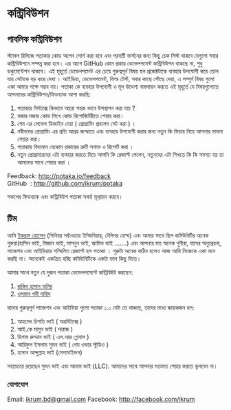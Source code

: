# কন্ট্রিবিউশন

## পাবলিক কন্ট্রিবিউশন
স্ট্যাবল রিলিজে পতাকার কোড অপেন সোর্স করা হবে এবং পরবর্তী ভার্সনের জন্য কিছু চেক লিস্ট থাকবে যেগুলো সবার কন্ট্রিবিউশনে সম্পন্ন করা হবে। এর আগে GitHub কোন প্রকার ডেভেলপমেন্ট কন্ট্রিবিউশন থাকছে না, শুধু ডকুমেন্টেশন থাকবে। এই মূহূর্তে ডেভেলপমেন্ট এর চেয়ে গুরুত্বপূর্ন বিষয় হল প্রজেক্টটাকে ব্যবহার উপযোগী করে তোল যায় সেটাকে বড় করে দেখা । আইডিয়া, ডেভেলপমেন্ট, ফিল্ড টেস্ট, সবার কাছে পৌছে দেয়া, এ সম্পূর্ন বিষয় গুলো একা আমার পক্ষে সম্ভব নয়। পতাকা কে ব্যবহার উপযোগী ও মূল উদ্দেশ্য বাস্তবায়ন করতে এই মূহূর্তে যে বিষয়গুলোতে আপনাদের কন্ট্রিবিউশন/ফিডব্যাক আশা করছি:

1. পতাকার সিন্ট্যাক্স কিভাবে আরো সহজ ভাবে উপস্থাপন করা যায় ?
2. মজার মজার কোড লিখে কোড রিপোজিটরীতে শেয়ার করা।
3. গেম এর লেভেল ডিজাইন দেয়া ( প্রোগ্রামিং প্রবলেম সেট করা ) ।
4. নবীনদের প্রোগ্রামিং এর প্রতি আগ্রহ জম্মাতে এবং ব্যবহার উপযোগী করার জন্য নতুন কি ফিচার নিয়ে আপনার ভাবনা শেয়ার করা।
5. পতাকায় বিদ্যমান যেকোন প্রকারের ত্রুটি সনাক্ত ও রিপোর্ট করা ।
5. নতুন প্রোগ্রামারদের এটা ব্যবহার করতে দিয়ে আপনি কি রেজাল্ট পেলেন, নতুনদের এটা শিখতে কি কি সমস্যা হয় তা আমাদের সাথে শেয়ার করা ।

Feedback: http://potaka.io/feedback
<br/>
GitHub&nbsp;&nbsp;: http://github.com/ikrum/potaka

সকলের ফিডব্যাক এবং কন্ট্রিবিউশ পতাকা সবর্দা মূল্যায়ন করবে।

## টিম
আমি [ইকরাম হোসেন](http://facebook.com/ikrum) (সিনিয়র সফ্টওয়্যার ইন্জিনিয়ার, টেলিনর হেল্থ) এবং আমার সাথে ছিল কমিউনিটির অনেক গুরুরা(হাসিন ভাই, মিজান ভাই, মাসনুন ভাই, জামিল ভাই .......) এবং আপনার মত অনেক গুনীরা, যাদের অনুপ্রেরনা, সাজেশন এবং আইডিয়ার সম্মিলিত রেজাল্ট হল পতাকা । শুরুটা অনেক কঠিন হলেও আজ আমি নিজেকে একা মনে করছি না। অনেকেই একত্রিত হচ্ছি কমিউনিটিকে একটা ভাল কিছু দিতে।

আমার সাথে নতুন যে দুজন পতাকা ডেভেলপমেন্টে কন্ট্রিবিউট করছেন:

1. [রাকিব হাসান অমিয়](https://www.facebook.com/rakib.h.amio)
2. [ওসমান গনী নাহিদ](https://www.facebook.com/nahidcool1994)

যাদের গুরুত্বপূর্ন সাজেশন এবং আইডিয়া গুলো পতাকা ১.০ বেটা তে থাকছে, তাদের মধ্যে কয়েকজন হল:

1. আহমেদ চিশতি ভাই ( অরবিট্যাক্স )
2. আই.কে মামুন ভাই ( দারাজ )
3. হিশাম রুম্মান ভাই ( এল.আর গ্লোবাল )
4. আরিফুল ইসলাম সুমন ভাই ( গেম ওভার স্টুডিও )
5. হাসান আব্দুল্লাহ ভাই (মেগামাইন্ডস)

সহায়তায় রয়েছেন সুমন ভাই এবং আনাম ভাই (LLC). আমাদের সাথে আপনার মতামত শেয়ার করতে ভুলবেন না।

### যোগাযোগ
Email: [ikrum.bd@gmail.com](#)
Facebook: http://facebook.com/ikrum

